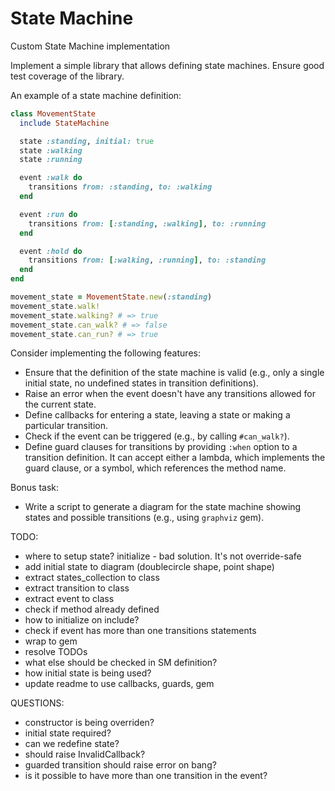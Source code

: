 # State Machine

Custom State Machine implementation

Implement a simple library that allows defining state machines. Ensure good test coverage of the library.

An example of a state machine definition:

``` ruby
class MovementState
  include StateMachine

  state :standing, initial: true
  state :walking
  state :running

  event :walk do
    transitions from: :standing, to: :walking
  end

  event :run do
    transitions from: [:standing, :walking], to: :running
  end

  event :hold do
    transitions from: [:walking, :running], to: :standing
  end
end

movement_state = MovementState.new(:standing)
movement_state.walk!
movement_state.walking? # => true
movement_state.can_walk? # => false
movement_state.can_run? # => true
```

Consider implementing the following features:

+ Ensure that the definition of the state machine is valid (e.g., only a single initial state, no undefined states in transition definitions).
+ Raise an error when the event doesn't have any transitions allowed for the current state.
+ Define callbacks for entering a state, leaving a state or making a particular transition.
+ Check if the event can be triggered (e.g., by calling `#can_walk?`).
+ Define guard clauses for transitions by providing `:when` option to a transition definition. It can accept either a lambda, which implements the guard clause, or a symbol, which references the method name.

Bonus task:
- Write a script to generate a diagram for the state machine showing states and possible transitions (e.g., using `graphviz` gem).

TODO:
- where to setup state? initialize - bad solution. It's not override-safe
- add initial state to diagram (doublecircle shape, point shape)
- extract states_collection to class
- extract transition to class
- extract event to class
- check if method already defined
- how to initialize on include?
- check if event has more than one transitions statements
- wrap to gem
- resolve TODOs
- what else should be checked in SM definition?
- how initial state is being used?
- update readme to use callbacks, guards, gem

QUESTIONS:
- constructor is being overriden?
- initial state required?
- can we redefine state?
- should raise InvalidCallback?
- guarded transition should raise error on bang?
- is it possible to have more than one transition in the event?